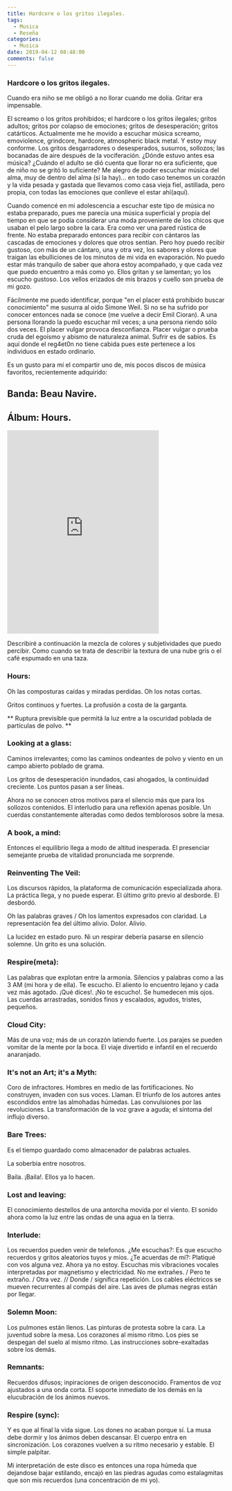 ```yaml
---
title: Hardcore o los gritos ilegales.
tags:
  - Musica
  - Reseña
categories:
  - Musica
date: 2019-04-12 08:48:00
comments: false
---
```

### Hardcore o los gritos ilegales.

Cuando era niño se me obligó a no llorar cuando me dolía.   Gritar era impensable.

El screamo o los gritos prohibidos; el hardcore o los gritos ilegales; gritos adultos; gritos por colapso de emociones; gritos de desesperación; gritos catárticos.  Actualmente me he movido a escuchar música screamo, emoviolence, grindcore, hardcore, atmospheric black metal.  Y estoy muy conforme.  Los gritos desgarradores o desesperados, susurros, sollozos; las bocanadas de aire después de la vociferación. ¿Dónde estuvo antes esa música? ¿Cuándo el adulto se dió cuenta que llorar no era suficiente, que de niño no se gritó lo suficiente?  Me alegro de poder escuchar música del alma, muy de dentro del alma (si la hay)...  en todo caso tenemos un corazón y la vida pesada y gastada que llevamos como casa vieja fiel, astillada, pero propia, con todas las emociones que conlleve el estar ahí(aquí).

Cuando comencé en mi adolescencia a escuchar este tipo de música no estaba preparado, pues me parecía una música superficial y propia del tiempo en que se podía considerar una moda proveniente de los chicos que usaban el pelo largo sobre la cara.  Era como ver una pared rústica de frente.  No estaba preparado entonces para recibir con cántaros las cascadas de emociones y dolores que otros sentían.  Pero hoy puedo recibir gustoso, con más de un cántaro, una y otra vez, los sabores y olores que traigan las ebulliciones de los minutos de mi vida en evaporación.  No puedo estar más tranquilo de saber que ahora estoy acompañado, y que cada vez que puedo encuentro a más como yo.  Ellos gritan y se lamentan; yo los escucho gustoso.  Los vellos erizados de mis brazos y cuello son prueba de mi gozo.

Fácilmente me puedo identificar, porque "en el placer está prohibido buscar conocimiento" me susurra al oido Simone Weil.  Si no se ha sufrido por conocer entonces nada se conoce (me vuelve a decir Emil Cioran).  A una persona llorando la puedo escuchar mil veces; a una persona riendo sólo dos veces.  El placer vulgar provoca desconfianza.  Placer vulgar o prueba cruda del egoísmo y abismo de naturaleza animal.  Sufrir es de sabios.  Es aquí donde el reg4et0n no tiene cabida pues este pertenece a los individuos en estado ordinario.

Es un gusto para mí el compartir uno de, mis pocos discos de música favoritos, recientemente adquirido:


## Banda: Beau Navire.
## Álbum: Hours.

<iframe style="border: 0; width: 350px; height: 470px;" src="https://bandcamp.com/EmbeddedPlayer/album=1241090396/size=large/bgcol=ffffff/linkcol=0687f5/tracklist=false/transparent=true/" seamless><a href="http://dogknightsproductions.bandcamp.com/album/dk012-beau-navire-hours">DK012: Beau Navire - Hours by Beau Navire</a></iframe>

Describiré a continuación la mezcla de colores y subjetividades que puedo percibir.  Como cuando se trata de describir la textura de una nube gris o el café espumado en una taza.

### Hours:

Oh las composturas caídas y miradas perdidas.  Oh los notas cortas.

Gritos continuos y fuertes.  La profusión a costa de la garganta.

** Ruptura previsible que permitá la luz entre a la oscuridad poblada de partículas de polvo. **

### Looking at a glass:

Caminos irrelevantes; como las caminos ondeantes de polvo y viento en un campo abierto poblado de grama.

Los gritos de desesperación inundados, casi ahogados, la continuidad creciente.  Los puntos pasan a ser líneas.

Ahora no se conocen otros motivos para el silencio más que para los sollozos contenidos.  El interludio para una reflexión apenas posible.  Un cuerdas constantemente alteradas como dedos temblorosos sobre la mesa.

### A book, a mind:

Entonces el equilibrio llega a modo de altitud inesperada.  El presenciar semejante prueba de vitalidad pronunciada me sorprende.

### Reinventing The Veil:

Los discursos rápidos, la plataforma de comunicación especializada ahora.  La práctica llega, y no puede esperar.  El último grito previo al desborde.  El desbordó.

Oh las palabras graves / Oh los lamentos expresados con claridad.  La representación fea del último alivio.  Dolor.  Alivio.

La lucidez en estado puro.  Ni un respirar debería pasarse en silencio solemne.  Un grito es una solución.

### Respire(meta):

Las palabras que explotan entre la armonía.  Silencios y palabras como a las 3 AM (mi hora y de ella).  Te escucho.  El aliento lo encuentro lejano y cada vez más agotado.  ¡Qué dices!.  ¡No te escucho!.  Se humedecen mis ojos.  Las cuerdas arrastradas, sonidos finos y escalados, agudos, tristes, pequeños.

### Cloud City:

Más de una voz; más de un corazón latiendo fuerte.  Los parajes se pueden vomitar de la mente por la boca.  El viaje divertido e infantil en el recuerdo anaranjado.

### It's not an Art; it's a Myth:

Coro de infractores.  Hombres en medio de las fortificaciones.  No construyen, invaden con sus voces.  Llaman.  El triunfo de los autores antes escondidos entre las almohadas húmedas.  Las convulsiones por las revoluciones.  La transformación de la voz grave a aguda; el síntoma del influjo diverso.

### Bare Trees:

Es el tiempo guardado como almacenador de palabras actuales.

La soberbia entre nosotros.  

Baila.  ¡Baila!.  Ellos ya lo hacen.

### Lost and leaving:

El conocimiento destellos de una antorcha movida por el viento.  El sonido ahora como la luz entre las ondas de una agua en la tierra.

### Interlude:

Los recuerdos pueden venir de telefonos.  ¿Me escuchas?: Es que escucho recuerdos y gritos aleatorios tuyos y míos.  ¿Te acuerdas de mí?: Platiqué con vos alguna vez.  Ahora ya no estoy.  Escuchas mis vibraciones vocales interpretadas por magnetismo y electricidad.  No me extrañes. / Pero te extraño. / Otra vez. //
Donde / significa repetición.  Los cables eléctricos se mueven recurrentes al compás del aire.  Las aves de plumas negras están por llegar.

### Solemn Moon:
Los pulmones están llenos.  Las pinturas de protesta sobre la cara.  La juventud sobre la mesa.  Los corazones al mismo ritmo.  Los pies se despegan del suelo al mismo ritmo.  Las instrucciones sobre-exaltadas sobre los demás.

### Remnants:
Recuerdos difusos; inpiraciones de origen desconocido.  Framentos de voz ajustados a una onda corta.  El soporte inmediato de los demás en la elucubración de los ánimos nuevos.

### Respire (sync):
Y es que al final la vida sigue.  Los dones no acaban porque sí.  La musa debe dormir y los ánimos deben descansar.  El cuerpo entra en sincronización.  Los corazones vuelven a su ritmo necesario y estable.  El simple palpitar.


Mi interpretación de este disco es entonces una ropa húmeda que dejandose bajar estilando, encajó en las piedras agudas como estalagmitas que son mis recuerdos (una concentración de mi yo).

